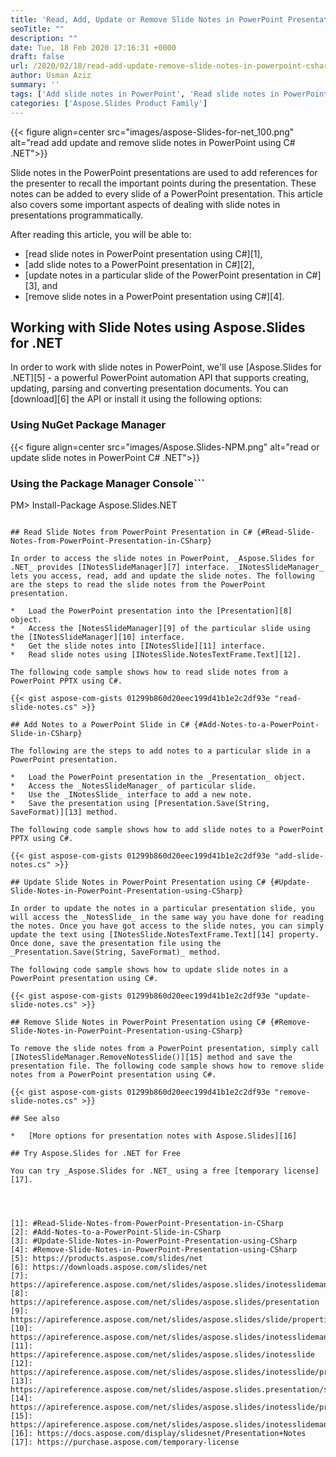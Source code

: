 ```yaml
---
title: 'Read, Add, Update or Remove Slide Notes in PowerPoint Presentations using C#'
seoTitle: ""
description: ""
date: Tue, 18 Feb 2020 17:16:31 +0000
draft: false
url: /2020/02/18/read-add-update-remove-slide-notes-in-powerpoint-csharp-net/
author: Usman Aziz
summary: ''
tags: ['Add slide notes in PowerPoint', 'Read slide notes in PowerPoint', 'Remove slide notes in PowerPoint', 'Update slide notes in PowerPoint']
categories: ['Aspose.Slides Product Family']
---
```




{{< figure align=center src="images/aspose-Slides-for-net_100.png" alt="read add update and remove slide notes in PowerPoint using C# .NET">}}


Slide notes in the PowerPoint presentations are used to add references for the presenter to recall the important points during the presentation. These notes can be added to every slide of a PowerPoint presentation. This article also covers some important aspects of dealing with slide notes in presentations programmatically.

After reading this article, you will be able to:

*   [read slide notes in PowerPoint presentation using C#][1],
*   [add slide notes to a PowerPoint presentation in C#][2],
*   [update notes in a particular slide of the PowerPoint presentation in C#][3], and
*   [remove slide notes in a PowerPoint presentation using C#][4].

## Working with Slide Notes using Aspose.Slides for .NET

In order to work with slide notes in PowerPoint, we'll use [Aspose.Slides for .NET][5] - a powerful PowerPoint automation API that supports creating, updating, parsing and converting presentation documents. You can [download][6] the API or install it using the following options:

### Using NuGet Package Manager



{{< figure align=center src="images/Aspose.Slides-NPM.png" alt="read or update slide notes in PowerPoint C# .NET">}}


### Using the Package Manager Console```
PM> Install-Package Aspose.Slides.NET
```

## Read Slide Notes from PowerPoint Presentation in C# {#Read-Slide-Notes-from-PowerPoint-Presentation-in-CSharp}

In order to access the slide notes in PowerPoint, _Aspose.Slides for .NET_ provides [INotesSlideManager][7] interface. _INotesSlideManager_ lets you access, read, add and update the slide notes. The following are the steps to read the slide notes from the PowerPoint presentation.

*   Load the PowerPoint presentation into the [Presentation][8] object.
*   Access the [NotesSlideManager][9] of the particular slide using the [INotesSlideManager][10] interface.
*   Get the slide notes into [INotesSlide][11] interface.
*   Read slide notes using [INotesSlide.NotesTextFrame.Text][12].

The following code sample shows how to read slide notes from a PowerPoint PPTX using C#.

{{< gist aspose-com-gists 01299b860d20eec199d41b1e2c2df93e "read-slide-notes.cs" >}}

## Add Notes to a PowerPoint Slide in C# {#Add-Notes-to-a-PowerPoint-Slide-in-CSharp}

The following are the steps to add notes to a particular slide in a PowerPoint presentation.

*   Load the PowerPoint presentation in the _Presentation_ object.
*   Access the _NotesSlideManager_ of particular slide.
*   Use the _INotesSlide_ interface to add a new note.
*   Save the presentation using [Presentation.Save(String, SaveFormat)][13] method.

The following code sample shows how to add slide notes to a PowerPoint PPTX using C#.

{{< gist aspose-com-gists 01299b860d20eec199d41b1e2c2df93e "add-slide-notes.cs" >}}

## Update Slide Notes in PowerPoint Presentation using C# {#Update-Slide-Notes-in-PowerPoint-Presentation-using-CSharp}

In order to update the notes in a particular presentation slide, you will access the _NotesSlide_ in the same way you have done for reading the notes. Once you have got access to the slide notes, you can simply update the text using [INotesSlide.NotesTextFrame.Text][14] property. Once done, save the presentation file using the _Presentation.Save(String, SaveFormat)_ method.

The following code sample shows how to update slide notes in a PowerPoint presentation using C#.

{{< gist aspose-com-gists 01299b860d20eec199d41b1e2c2df93e "update-slide-notes.cs" >}}

## Remove Slide Notes in PowerPoint Presentation using C# {#Remove-Slide-Notes-in-PowerPoint-Presentation-using-CSharp}

To remove the slide notes from a PowerPoint presentation, simply call [INotesSlideManager.RemoveNotesSlide()][15] method and save the presentation file. The following code sample shows how to remove slide notes from a PowerPoint presentation using C#.

{{< gist aspose-com-gists 01299b860d20eec199d41b1e2c2df93e "remove-slide-notes.cs" >}}

## See also

*   [More options for presentation notes with Aspose.Slides][16]

## Try Aspose.Slides for .NET for Free

You can try _Aspose.Slides for .NET_ using a free [temporary license][17].




[1]: #Read-Slide-Notes-from-PowerPoint-Presentation-in-CSharp
[2]: #Add-Notes-to-a-PowerPoint-Slide-in-CSharp
[3]: #Update-Slide-Notes-in-PowerPoint-Presentation-using-CSharp
[4]: #Remove-Slide-Notes-in-PowerPoint-Presentation-using-CSharp
[5]: https://products.aspose.com/slides/net
[6]: https://downloads.aspose.com/slides/net
[7]: https://apireference.aspose.com/net/slides/aspose.slides/inotesslidemanager
[8]: https://apireference.aspose.com/net/slides/aspose.slides/presentation
[9]: https://apireference.aspose.com/net/slides/aspose.slides/slide/properties/notesslidemanager
[10]: https://apireference.aspose.com/net/slides/aspose.slides/inotesslidemanager
[11]: https://apireference.aspose.com/net/slides/aspose.slides/inotesslide
[12]: https://apireference.aspose.com/net/slides/aspose.slides/inotesslide/properties/notestextframe
[13]: https://apireference.aspose.com/net/slides/aspose.slides.presentation/save/methods/4
[14]: https://apireference.aspose.com/net/slides/aspose.slides/inotesslide/properties/notestextframe
[15]: https://apireference.aspose.com/net/slides/aspose.slides/inotesslidemanager/methods/removenotesslide
[16]: https://docs.aspose.com/display/slidesnet/Presentation+Notes
[17]: https://purchase.aspose.com/temporary-license





